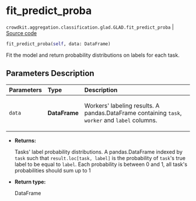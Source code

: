 # fit_predict_proba
`crowdkit.aggregation.classification.glad.GLAD.fit_predict_proba` | [Source code](https://github.com/Toloka/crowd-kit/blob/v1.1.0.rc4/crowdkit/aggregation/classification/glad.py#L315)

```python
fit_predict_proba(self, data: DataFrame)
```

Fit the model and return probability distributions on labels for each task.

## Parameters Description

| Parameters | Type | Description |
| :----------| :----| :-----------|
`data`|**DataFrame**|<p>Workers&#x27; labeling results. A pandas.DataFrame containing `task`, `worker` and `label` columns.</p>

* **Returns:**

  Tasks' label probability distributions.
A pandas.DataFrame indexed by `task` such that `result.loc[task, label]`
is the probability of `task`'s true label to be equal to `label`. Each
probability is between 0 and 1, all task's probabilities should sum up to 1

* **Return type:**

  DataFrame
